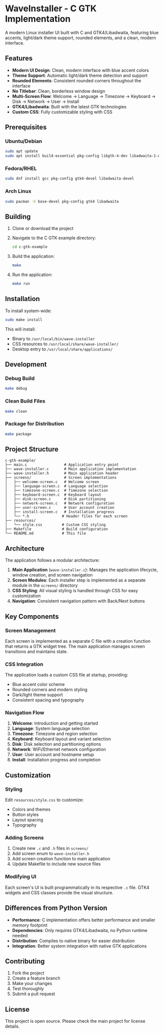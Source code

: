 # WaveInstaller - C GTK Implementation

A modern Linux installer UI built with C and GTK4/Libadwaita, featuring blue accents, light/dark theme support, rounded elements, and a clean, modern interface.

## Features

- **Modern UI Design**: Clean, modern interface with blue accent colors
- **Theme Support**: Automatic light/dark theme detection and support
- **Rounded Elements**: Consistent rounded corners throughout the interface
- **No Titlebar**: Clean, borderless window design
- **Multi-Screen Flow**: Welcome → Language → Timezone → Keyboard → Disk → Network → User → Install
- **GTK4/Libadwaita**: Built with the latest GTK technologies
- **Custom CSS**: Fully customizable styling with CSS

## Prerequisites

### Ubuntu/Debian
```bash
sudo apt update
sudo apt install build-essential pkg-config libgtk-4-dev libadwaita-1-dev
```

### Fedora/RHEL
```bash
sudo dnf install gcc pkg-config gtk4-devel libadwaita-devel
```

### Arch Linux
```bash
sudo pacman -S base-devel pkg-config gtk4 libadwaita
```

## Building

1. Clone or download the project
2. Navigate to the C GTK example directory:
   ```bash
   cd c-gtk-example
   ```

3. Build the application:
   ```bash
   make
   ```

4. Run the application:
   ```bash
   make run
   ```

## Installation

To install system-wide:
```bash
sudo make install
```

This will install:
- Binary to `/usr/local/bin/wave-installer`
- CSS resources to `/usr/local/share/wave-installer/`
- Desktop entry to `/usr/local/share/applications/`

## Development

### Debug Build
```bash
make debug
```

### Clean Build Files
```bash
make clean
```

### Package for Distribution
```bash
make package
```

## Project Structure

```
c-gtk-example/
├── main.c                 # Application entry point
├── wave-installer.c       # Main application implementation
├── wave-installer.h       # Main application header
├── screens/               # Screen implementations
│   ├── welcome-screen.c   # Welcome screen
│   ├── language-screen.c  # Language selection
│   ├── timezone-screen.c  # Timezone selection
│   ├── keyboard-screen.c  # Keyboard layout
│   ├── disk-screen.c      # Disk partitioning
│   ├── network-screen.c   # Network configuration
│   ├── user-screen.c      # User account creation
│   ├── install-screen.c   # Installation progress
│   └── *.h               # Header files for each screen
├── resources/
│   └── style.css         # Custom CSS styling
├── Makefile              # Build configuration
└── README.md             # This file
```

## Architecture

The application follows a modular architecture:

1. **Main Application** (`wave-installer.c`): Manages the application lifecycle, window creation, and screen navigation
2. **Screen Modules**: Each installer step is implemented as a separate module in the `screens/` directory
3. **CSS Styling**: All visual styling is handled through CSS for easy customization
4. **Navigation**: Consistent navigation pattern with Back/Next buttons

## Key Components

### Screen Management
Each screen is implemented as a separate C file with a creation function that returns a GTK widget tree. The main application manages screen transitions and maintains state.

### CSS Integration
The application loads a custom CSS file at startup, providing:
- Blue accent color scheme
- Rounded corners and modern styling
- Dark/light theme support
- Consistent spacing and typography

### Navigation Flow
1. **Welcome**: Introduction and getting started
2. **Language**: System language selection
3. **Timezone**: Timezone and region selection
4. **Keyboard**: Keyboard layout and variant selection
5. **Disk**: Disk selection and partitioning options
6. **Network**: WiFi/Ethernet network configuration
7. **User**: User account and hostname setup
8. **Install**: Installation progress and completion

## Customization

### Styling
Edit `resources/style.css` to customize:
- Colors and themes
- Button styles
- Layout spacing
- Typography

### Adding Screens
1. Create new `.c` and `.h` files in `screens/`
2. Add screen enum to `wave-installer.h`
3. Add screen creation function to main application
4. Update Makefile to include new source files

### Modifying UI
Each screen's UI is built programmatically in its respective `.c` file. GTK4 widgets and CSS classes provide the visual structure.

## Differences from Python Version

- **Performance**: C implementation offers better performance and smaller memory footprint
- **Dependencies**: Only requires GTK4/Libadwaita, no Python runtime needed
- **Distribution**: Compiles to native binary for easier distribution
- **Integration**: Better system integration with native GTK applications

## Contributing

1. Fork the project
2. Create a feature branch
3. Make your changes
4. Test thoroughly
5. Submit a pull request

## License

This project is open source. Please check the main project for license details.
